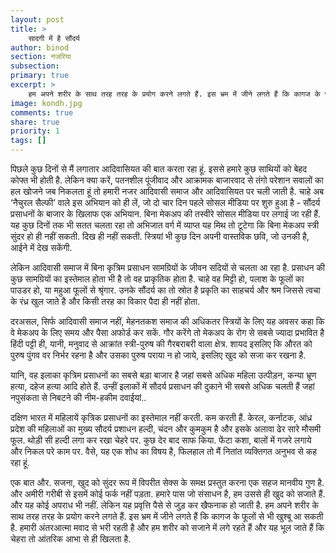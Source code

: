 ```yaml
---
layout: post
title: >
    सादगी में है सौंदर्य
author: binod
section: नजरिया
subsection:
primary: true
excerpt: >
    हम अपने शरीर के साथ तरह तरह के प्रयोग करने लगते हैं. इस भ्रम में जीने लगते हैं कि कागज के फूलों से भी खुश्बू आ सकती है. हमारी अंतरआत्मा मवाद से भरी रहती है और हम शरीर को सजाने में लगे रहते हैं ...
image: kondh.jpg
comments: true
share: true
priority: 1
tags: []
---
```


पिछले कुछ दिनों से मैं लगातार आदिवासियत की बात करता रहा हूं. इससे हमारे कुछ साथियों को बेहद कोफ्त भी होती है. लेकिन क्या करें, पतनशील पूंजीवाद और आक्रामक बाजारवाद से तंगो परेशान सवालों का हल खोजने जब निकलता हूं तो हमारी नजर आदिवासी समाज और आदिवासियत पर चली जाती है. चाहे अब ‘नैचुरल सैल्फी’ वाले इस अभियान को ही लें, जो दो चार दिन पहले सोसल मीडिया पर शुरु हुआ है - सौंदर्य प्रसाधनों के बाजार के खिलाफ एक अभियान. बिना मेकअप की तस्वीरे सोसल मीडिया पर लगाई जा रही हैं. यह कुछ दिनों तक भी सतत चलता रहा तो अभिजात वर्ग में व्याप्त यह मिथ तो टूटेगा कि बिना मेकअप स्त्री सुंदर हो ही नहीं सकती. दिख ही नहीं सकती. स्त्रियां भी कुछ दिन अपनी वास्तविक छवि, जो उनकी है, आईने में देख सकेंगी.

लेकिन आदिवासी समाज में बिना कृत्रिम प्रसाधन सामग्रियों के जीवन सदियों से चलता आ रहा है. प्रसाधन की कुछ सामग्रियों का इस्तेमाल होता भी है तो वह प्राकृतिक होता है. चाहे वह मिट्टी हो, पलाश के फूलों का पाउडर हो, या महुआ फूलों से श्रृंगार. उनके सौंदर्य का तो स्रोत है प्रकृति का साहचर्य और श्रम जिससे त्वचा के रंध्र खुल जाते है और किसी तरह का विकार पैदा ही नहीं होता.

दरअसल, सिर्फ आदिवासी समाज नहीं, मेहनतकश समाज की अधिकतर स्त्रियों के लिए यह अवसर कहा कि वे मेकअप के लिए समय और पैसा अफोर्ड कर सकें. गौर करेंगे तो मेकअप के रोग से सबसे ज्यादा प्रभावित है हिंदी पट्टी ही, यानी, मनुवाद से आक्रांत स्त्री-पुरुष की गैरबराबरी वाला क्षेत्र. शायद इसलिए कि औरत को पुरुष पुंगव वर निर्भर रहना है और उसका पुरुष पराया न हो जाये, इसलिए खुद को सजा कर रखना है.

यानि, वह इलाका कृत्रिम प्रसाधनों का सबसे बड़ा बाजार है जहां सबसे अधिक महिला उत्पीड़न, कन्या भ्रूण हत्या, दहेज हत्या आदि होते हैं. उन्हीं इलाकों में सौदर्य प्रसाधन की दुकाने भी सबसे अधिक चलती हैं जहां नपुसंकता से निबटने की नीम-हकीम दवाईयां..

दक्षिण भारत में महिलायें कृत्रिक प्रसाधनों का इस्तेमाल नहीं करती. कम करती हैं. केरल, कर्नाटक, आंध्र प्रदेश की महिलाओं का मुख्य सौदर्य प्रशाधन हल्दी, चंदन और कुमकुम है और इसके अलावा ढेर सारे मौसमी फूल. थोड़ी सी हल्दी लगा कर रखा चेहरे पर. कुछ देर बाद साफ किया. फेंटा कशा, बालों में गजरे लगाये और निकल परे काम पर. वैसे, यह एक शोध का विषय है, फिलहाल तो मैं नितांत व्यक्तिगत अनुभव से कह रहा हूं.

एक बात और. सजना, खुद को सुंदर रूप में विपरीत सेक्स के समक्ष प्रस्तुत करना एक सहज मानवीय गुण है. और अमीरी गरीबी से इसमें कोई फर्क नहीं पड़ता. हमारे पास जो संसाधन है, हम उससे ही खुद को सजाते हैं. और यह कोई अपराध भी नहीं. लेकिन यह प्रवृत्ति पैसे से जुड़ कर खैफनाक हो जाती है. हम अपने शरीर के साथ तरह तरह के प्रयोग करने लगते हैं. इस भ्रम में जीने लगते हैं कि कागज के फूलों से भी खुश्बू आ सकती है. हमारी अंतरआत्मा मवाद से भरी रहती है और हम शरीर को सजाने में लगे रहते हैं और यह भूल जाते हैं कि चेहरा तो आंतरिक आभा से ही खिलता है.